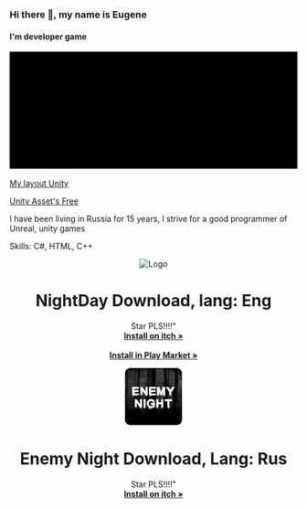 ### Hi there 👋, my name is Eugene
#### I'm developer game

![my banner](https://github.com/phancyn/image/blob/main/BannerGif_1.gif)

<a href="https://github.com/phancyn/phancyn/blob/main/My_layout_Unity.wlt">My layout Unity</a>

<a href="https://github.com/phancyn/Top-Assets-For-Unity-Free/tree/main">Unity Asset's Free</a>

I have been living in Russia for 15 years, I strive for a good programmer of Unreal, unity games

Skills: C#, HTML, C++
 


<p align="center">
  <a href="#">
  </a>
  <p align="center">
   <img width="100" height="100" src="https://github.com/phancyn/image/blob/main/logo-nightday2.png" alt="Logo">
     <h1 align="center"><b>NightDay Download, lang: Eng</b></h1>
        <p align="center">
      Star PLS!!!!"
    <br />
    <a href="https://phancyn.itch.io/nightday"><strong>Install on itch »</strong></a>
    <br />
    <br />
    <a href="https://play.google.com/store/apps/details?id=com.Phancyn.NightDay"><strong>Install in Play Market »</strong></a>
    <br />
  </p>
  </p>

  <p align="center">
  <a href="#">
  </a>
  <p align="center">
   <img width="100" height="100" src="https://github.com/phancyn/image/blob/main/Icon%20For%20Enemy%20Night.png?raw=true" alt="Logo">
     <h1 align="center"><b>Enemy Night Download, Lang: Rus</b></h1>
        <p align="center">
      Star PLS!!!!"
    <br />
    <a href="https://phancyn.itch.io/enemy-night"><strong>Install on itch »</strong></a>
    <br />
    <br />
    <br />
  </p>
  </p>




